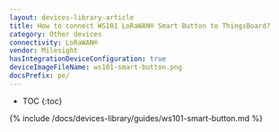 ```yaml
---
layout: devices-library-article
title: How to connect WS101 LoRaWAN® Smart Button to ThingsBoard?
category: Other devices
connectivity: LoRaWAN®
vendor: Milesight
hasIntegrationDeviceConfiguration: true
deviceImageFileName: ws101-smart-button.png
docsPrefix: pe/
---
```


* TOC
{:toc}

{% include /docs/devices-library/guides/ws101-smart-button.md %}
